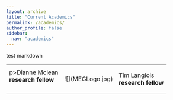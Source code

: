 ```yaml
---
layout: archive
title: "Current Academics"
permalink: /academics/
author_profile: false
sidebar:
  nav: "academics"
---
```


test markdown


<table style="width:100%">
  <tr>
    <td class="left">p>Dianne Mclean<br>
    <strong>research fellow</strong></p></td>
    <td>
        ![](MEGLogo.jpg)
    </td>
    <td class="right"><p>Tim Langlois<br>
    <strong>research fellow</strong></p></td>
  </tr>

</table>
